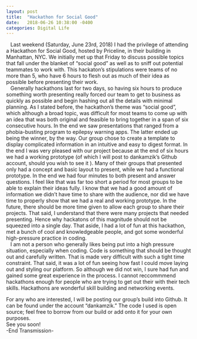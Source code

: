 ```yaml
---
layout: post
title:  "Hackathon for Social Good"
date:   2018-06-26 10:38:00 -0400
categories: Digital Life
---
```


&nbsp;&nbsp;&nbsp;Last weekend (Saturday, June 23rd, 2018) I had the privilege of attending a Hackathon for Social Good, hosted by Priceline, in their building in Manhattan, NYC. We initially met up that Friday to discuss possible topics that fall under the blanket of “social good” as well as to sniff out potential teammates to work with.
This hackaton’s stipulations were teams of no more than 5, who have 6 hours to flesh out as much of their idea as possible before presenting their work.<br>
&nbsp;&nbsp;&nbsp;Generally hackathons last for two days, so having six hours to produce something worth presenting really forced our team to get to business as quickly
as possible and begin hashing out all the details with minimal planning. As I stated before, the hackathon’s theme was “social good”,
which although a broad topic, was difficult for most teams to come up with an idea that was both original and feasible to bring together
in a span of six consecutive hours. In the end we saw presentations that ranged from a phobia-busting program to epilepsy warning apps.
The latter ended up being the winner, by the way. Our group chose to create a template to display complicated information in an intuitive and
easy to digest format. In the end I was very pleased with our project because at the end of six hours we had a working prototype
(of which I will post to dankamzik’s Github account, should you wish to see it ). Many of their groups that presented only had a concept and basic
layout to present, while we had a functional prototype. In the end we had four minutes to both present and answer questions.
I feel like that was far too short a period for most groups to be able to explain their ideas fully.
I know that we had a good amount of information we didn’t have time to share with the audience, nor did we have time to properly show that we
had a real and working prototype. In the future, there should be more time given to allow each group to share their projects.
That said, I understand that there were many projects that needed presenting. Hence why hackatons of this magnitude should not be squeezed
into a single day. That aside, I had a lot of fun at this hackathon, met a bunch of cool and knowledgeable people, and got some wonderful
high-pressure practice in coding.<br>
&nbsp;&nbsp;&nbsp;I am not a person who generally likes being put into a high pressure situation, especially when coding. Code is something that should be thought out and carefully written. That is made very difficult with such a tight time constraint. That said, it was a lot of fun seeing how fast I could move laying out and styling our platform. So although we did not win, I sure had fun and gained some great experience in the process. I cannot reccommmend hackathons enough for people who are trying to get out their with their tech skills. Hackathons are wonderful skill building and networking events.<br>

For any who are interested, I will be posting our group’s build into Github. It can be found under the account “dankamzik.”
The code I used is open source; feel free to borrow from our build or add onto it for your own purposes.
<br>
See you soon!
<br>
-End Transmission-

